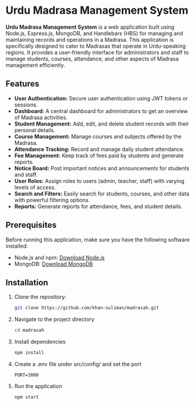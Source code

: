 # Urdu Madrasa Management System

**Urdu Madrasa Management System** is a web application built using Node.js, Express.js, MongoDB, and Handlebars (HBS) for managing and maintaining records and operations in a Madrasa. This application is specifically designed to cater to Madrasas that operate in Urdu-speaking regions. It provides a user-friendly interface for administrators and staff to manage students, courses, attendance, and other aspects of Madrasa management efficiently.


## Features

- **User Authentication:** Secure user authentication using JWT tokens or sessions.
- **Dashboard:** A central dashboard for administrators to get an overview of Madrasa activities.
- **Student Management:** Add, edit, and delete student records with their personal details.
- **Course Management:** Manage courses and subjects offered by the Madrasa.
- **Attendance Tracking:** Record and manage daily student attendance.
- **Fee Management:** Keep track of fees paid by students and generate reports.
- **Notice Board:** Post important notices and announcements for students and staff.
- **User Roles:** Assign roles to users (admin, teacher, staff) with varying levels of access.
- **Search and Filters:** Easily search for students, courses, and other data with powerful filtering options.
- **Reports:** Generate reports for attendance, fees, and student details.

## Prerequisites

Before running this application, make sure you have the following software installed:

- Node.js and npm: [Download Node.js](https://nodejs.org/)
- MongoDB: [Download MongoDB](https://www.mongodb.com/try/download/community)

## Installation

1. Clone the repository:

   ```bash
   git clone https://github.com/khan-suliman/madrasah.git

   ```

2. Navigate to the project directory

   ```bash
   cd madrasah
   ```

3. Install dependencies

   ```bash
   npm install
   ```
   
4. Create a .env file under src/config/ and set the port

   ```env
   PORT=3000
   ```

5. Run the application

   ```bash
   npm start
   ```
